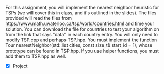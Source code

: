 For this assignment, you will implement the nearest neighbor heuristic for TSPs (we will cover this in class, and it's outlined in the slides).
The files provided will read the files from https://www.math.uwaterloo.ca/tsp/world/countries.html and time your solution.
You can download the file for countries to test your algorithm on from the link that says "data" in each country entry.
You will only need to modify TSP.cpp and perhaps TSP.hpp. You must implement the function Tour nearestNeighbor(std::list<Node> cities, const size_t& start_id = 1), whose prototype can be found in TSP.hpp. If you use helper functions, you must add them to TSP.hpp as well.

- [x] Project
